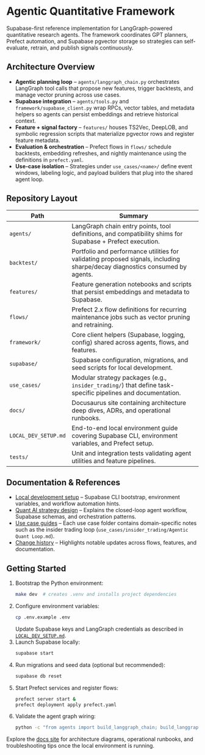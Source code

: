 # Agentic Quantitative Framework

Supabase-first reference implementation for LangGraph-powered quantitative research agents. The framework coordinates GPT planners, Prefect automation, and Supabase pgvector storage so strategies can self-evaluate, retrain, and publish signals continuously.

## Architecture Overview

- **Agentic planning loop** – `agents/langgraph_chain.py` orchestrates LangGraph tool calls that propose new features, trigger backtests, and manage vector pruning across use cases.
- **Supabase integration** – `agents/tools.py` and `framework/supabase_client.py` wrap RPCs, vector tables, and metadata helpers so agents can persist embeddings and retrieve historical context.
- **Feature + signal factory** – `features/` houses TS2Vec, DeepLOB, and symbolic regression scripts that materialize pgvector rows and register feature metadata.
- **Evaluation & orchestration** – Prefect flows in `flows/` schedule backtests, embedding refreshes, and nightly maintenance using the definitions in `prefect.yaml`.
- **Use-case isolation** – Strategies under `use_cases/<name>/` define event windows, labeling logic, and payload builders that plug into the shared agent loop.

## Repository Layout

| Path | Summary |
| --- | --- |
| `agents/` | LangGraph chain entry points, tool definitions, and compatibility shims for Supabase + Prefect execution. |
| `backtest/` | Portfolio and performance utilities for validating proposed signals, including sharpe/decay diagnostics consumed by agents. |
| `features/` | Feature generation notebooks and scripts that persist embeddings and metadata to Supabase. |
| `flows/` | Prefect 2.x flow definitions for recurring maintenance jobs such as vector pruning and retraining. |
| `framework/` | Core client helpers (Supabase, logging, config) shared across agents, flows, and features. |
| `supabase/` | Supabase configuration, migrations, and seed scripts for local development. |
| `use_cases/` | Modular strategy packages (e.g., `insider_trading/`) that define task-specific pipelines and documentation. |
| `docs/` | Docusaurus site containing architecture deep dives, ADRs, and operational runbooks. |
| `LOCAL_DEV_SETUP.md` | End-to-end local environment guide covering Supabase CLI, environment variables, and Prefect setup. |
| `tests/` | Unit and integration tests validating agent utilities and feature pipelines. |

## Documentation & References

- [Local development setup](LOCAL_DEV_SETUP.md) – Supabase CLI bootstrap, environment variables, and workflow automation hints.
- [Quant AI strategy design](docs/architecture/quant_ai_strategy_design.md) – Explains the closed-loop agent workflow, Supabase schemas, and orchestration patterns.
- [Use case guides](use_cases/) – Each use case folder contains domain-specific notes such as the insider trading loop (`use_cases/insider_trading/Agentic Quant Loop.md`).
- [Change history](CHANGELOG.md) – Highlights notable updates across flows, features, and documentation.

## Getting Started

1. Bootstrap the Python environment:
   ```bash
   make dev  # creates .venv and installs project dependencies
   ```
2. Configure environment variables:
   ```bash
   cp .env.example .env
   ```
   Update Supabase keys and LangGraph credentials as described in [`LOCAL_DEV_SETUP.md`](LOCAL_DEV_SETUP.md).
3. Launch Supabase locally:
   ```bash
   supabase start
   ```
4. Run migrations and seed data (optional but recommended):
   ```bash
   supabase db reset
   ```
5. Start Prefect services and register flows:
   ```bash
   prefect server start &
   prefect deployment apply prefect.yaml
   ```
6. Validate the agent graph wiring:
   ```bash
   python -c "from agents import build_langgraph_chain; build_langgraph_chain()"
   ```

Explore the [docs site](docs/) for architecture diagrams, operational runbooks, and troubleshooting tips once the local environment is running.
